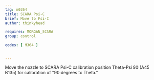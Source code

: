 ```yaml
---
tag: m0364
title: SCARA Psi-C
brief: Move to Psi-C
author: thinkyhead

requires: MORGAN_SCARA
group: control

codes: [ M364 ]


---
```


Move the nozzle to SCARA Psi-C calibration position Theta-Psi 90 (A45 B135) for calibration of "90 degrees to Theta."

